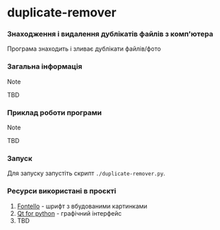 # duplicate-remover
### Знаходження і видалення дублікатів файлів з комп'ютера

Програма знаходить і зливає дублікати файлів/фото

### Загальна інформація
> [!NOTE]
> TBD

### Приклад роботи програми
> [!NOTE]
> TBD

### Запуск 
Для запуску запустіть скрипт `./duplicate-remover.py`. 

### Ресурси використані в проєкті
1. [Fontello](https://fontello.com/) - шрифт з вбудованими картинками
1. [Qt for python](https://wiki.qt.io/Qt_for_Python) - графічний інтерфейс
1. TBD